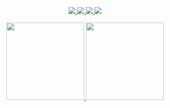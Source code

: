 <!-- 상단 SNS 뱃지 -->
<div align="center">
  <a href="https://github.com/minzzung" target="_blank">
    <img src="https://img.shields.io/badge/Github-181717?style=flat-square&logo=GitHub&logoColor=white"/>
  </a>
  <a href="mailto:dullini0205@gmail.com">
    <img src="https://img.shields.io/badge/Gmail-d14836?style=flat-square&logo=Gmail&logoColor=white"/>
  </a>
  <a href="https://www.instagram.com/minzung.e/" target="_blank">
    <img src="https://img.shields.io/badge/Instagram-E4405F?style=flat-square&logo=Instagram&logoColor=white"/>
  </a>
  <a href="https://blog.naver.com/alswjd4656" target="_blank">
    <img src="https://img.shields.io/badge/NaverBlog-03C75A?style=flat-square&logo=Naver&logoColor=white"/>
  </a>
</div>

<br/>

<!-- GitHub 사용 언어 및 활동 통계 카드 -->
<div align="center">
  <a href="https://github.com/minzzung">
    <img src="https://github-readme-stats.vercel.app/api/top-langs/?username=minzzung&show_icons=true&hide_border=true&title_color=58A6FF&text_color=ADBAC7&bg_color=00000000&layout=compact" height="180"/>
  </a>
  <a href="https://github.com/minzzung">
    <img src="https://github-readme-stats.vercel.app/api?username=minzzung&show_icons=true&hide_border=true&title_color=58A6FF&text_color=ADBAC7&bg_color=00000000" height="180"/>
  </a>
</div>

<br/>

<!-- 자기소개 문구 -->
<!--
<p align="center">
  👋 안녕하세요, 저는 <strong>차분하고 꾸준한 성장</strong>을 추구하는 개발자입니다.<br/>
  백엔드와 시스템 연동에 관심이 많고, 기술을 통해 <strong>사람들의 아이디어를 현실로 만드는 일</strong>을 좋아합니다.<br/><br/>
  🔍 <em>“오늘의 한 걸음이 미래의 기회가 된다”</em>는 신념으로, 작은 성장을 쌓아가고 있습니다.<br/>
  🎯 최근에는 <code>FastAPI</code>, <code>Whisper AI</code>, <code>Docker</code> 등을 활용한 프로젝트를 진행하고 있습니다.
</p>
-->


